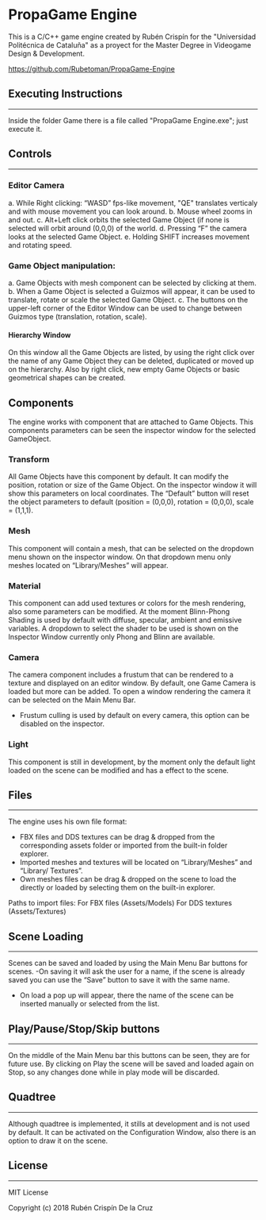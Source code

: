 # PropaGame Engine
This is a C/C++ game engine created by Rubén Crispín for the "Universidad Politécnica de Cataluña" as a proyect for the Master Degree in Videogame Design & Development.

https://github.com/Rubetoman/PropaGame-Engine

## Executing Instructions
-------------
Inside the folder Game there is a file called "PropaGame Engine.exe"; just execute it.

## Controls
-------------
### Editor Camera
a.	While Right clicking: “WASD” fps-like movement, "QE" translates verticaly and with mouse movement you can look around.
b.	Mouse wheel zooms in and out.
c.	Alt+Left click orbits the selected Game Object (if none is selected will orbit around (0,0,0) of the world.
d.	Pressing “F” the camera looks at the selected Game Object.
e.	Holding SHIFT increases movement and rotating speed.

### Game Object manipulation:
a. Game Objects with mesh component can be selected by clicking at them.
b. When a Game Object is selected a Guizmos will appear, it can be used to translate, rotate or scale the selected Game Object.
c. The buttons on the upper-left corner of the Editor Window can be used to change between Guizmos type (translation, rotation, scale).

#### Hierarchy Window
On this window all the Game Objects are listed, by using the right click over the name of any Game Object they can be deleted, duplicated or moved up on the hierarchy.
Also by right click, new empty Game Objects or basic geometrical shapes can be created.


## Components
The engine works with component that are attached to Game Objects. This components parameters can be seen the inspector window for the selected GameObject.

### Transform
All Game Objects have this component by default. It can modify the position, rotation or size of the Game Object. On the inspector window it will show this parameters on local coordinates. The “Default” button will reset the object parameters to default (position = (0,0,0), rotation = (0,0,0), scale = (1,1,1).

### Mesh
This component will contain a mesh, that can be selected on the dropdown menu shown on the inspector window. On that dropdown menu only meshes located on “Library/Meshes” will appear.

### Material
This component can add used textures or colors for the mesh rendering, also some parameters can be modified. At the moment Blinn-Phong Shading is used by default with diffuse, specular, ambient and emissive variables. A dropdown to select the shader to be used is shown on the Inspector Window currently only Phong and Blinn are available.

### Camera
The camera component includes a frustum that can be rendered to a texture and displayed on an editor window. By default, one Game Camera is loaded but more can be added. To open a window rendering the camera it can be selected on the Main Menu Bar.
-	Frustum culling is used by default on every camera, this option can be disabled on the inspector.

### Light
This component is still in development, by the moment only the default light loaded on the scene can be modified and has a effect to the scene.


## Files
-------------
The engine uses his own file format:
- FBX files and DDS textures can be drag & dropped from the corresponding assets folder or imported from the built-in folder explorer.
- Imported meshes and textures will be located on “Library/Meshes” and “Library/ Textures”.
- Own meshes files can be drag & dropped on the scene to load the directly or loaded by selecting them on the built-in explorer.

Paths to import files:
For FBX files (Assets/Models)
For DDS textures (Assets/Textures)


## Scene Loading
---------
Scenes can be saved and loaded by using the Main Menu Bar buttons for scenes.
-On saving it will ask the user for a name, if the scene is already saved you can use the “Save” button to save it with the same name. 
- On load a pop up will appear, there the name of the scene can be inserted manually or selected from the list.

## Play/Pause/Stop/Skip buttons
------
On the middle of the Main Menu bar this buttons can be seen, they are for future use. By clicking on Play the scene will be saved and loaded again on Stop, so any changes done while in play mode will be discarded.

## Quadtree
------
Although quadtree is implemented, it stills at development and is not used by default. It can be activated on the Configuration Window, also there is an option to draw it on the scene.

## License
-------------
MIT License

Copyright (c) 2018 Rubén Crispín De la Cruz
